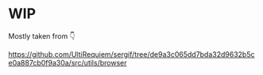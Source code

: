 # WIP

Mostly taken from 👇

https://github.com/UltiRequiem/sergif/tree/de9a3c065dd7bda32d9632b5ce0a887cb0f9a30a/src/utils/browser
